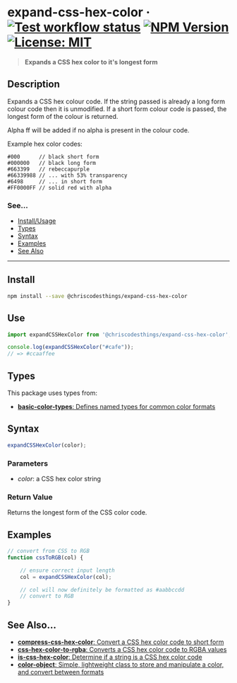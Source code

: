 # expand-css-hex-color &middot; [![Test workflow status](https://github.com/ChrisCodesThings/expand-css-hex-color/actions/workflows/test.yml/badge.svg)](../../actions/workflows/test.yml) [![NPM Version](https://img.shields.io/npm/v/@chriscodesthings/expand-css-hex-color)](https://www.npmjs.com/package/@chriscodesthings/expand-css-hex-color) [![License: MIT](https://img.shields.io/badge/License-MIT-blue.svg)](https://opensource.org/licenses/MIT)

> **Expands a CSS hex color to it's longest form**

## Description

Expands a CSS hex colour code. If the string passed is already a long form colour code then it is unmodified. If a short form colour code is passed, the longest form of the colour is returned.

Alpha ff will be added if no alpha is present in the colour code. 

Example hex color codes:
```
#000      // black short form
#000000   // black long form
#663399   // rebeccapurple
#66339988 // ... with 53% transparency
#6498     // ... in short form
#FF0000FF // solid red with alpha
```

### See...
- [Install/Usage](#install "Install and Usage")
- [Types](#types "Types")
- [Syntax](#syntax "Syntax")
- [Examples](#examples "Examples")
- [See Also](#see-also "See Also")

---

## Install

```sh
npm install --save @chriscodesthings/expand-css-hex-color
```

## Use

```js
import expandCSSHexColor from '@chriscodesthings/expand-css-hex-color';

console.log(expandCSSHexColor("#cafe"));
// => #ccaaffee
```

## Types

This package uses types from:
- [**basic-color-types**: Defines named types for common color formats](https://github.com/ChrisCodesThings/basic-color-types "Defines named types for common color formats")

## Syntax

```js
expandCSSHexColor(color);
```

### Parameters

- *color*: a CSS hex color string

### Return Value

Returns the longest form of the CSS color code.

## Examples

```js
// convert from CSS to RGB
function cssToRGB(col) {

    // ensure correct input length
    col = expandCSSHexColor(col);

    // col will now definitely be formatted as #aabbccdd
    // convert to RGB
}
```

## See Also...

- [**compress-css-hex-color**: Convert a CSS hex color code to short form](https://github.com/ChrisCodesThings/compress-css-hex-color "Convert a CSS hex color code to short form")
- [**css-hex-color-to-rgba**: Converts a CSS hex color code to RGBA values](https://github.com/ChrisCodesThings/css-hex-color-to-rgba "Converts a CSS hex color code to RGBA values")
- [**is-css-hex-color**: Determine if a string is a CSS hex color code](https://github.com/ChrisCodesThings/is-css-hex-color "Determine if a string is a CSS hex color code")
- [**color-object**: Simple, lightweight class to store and manipulate a color, and convert between formats](https://github.com/ChrisCodesThings/color-object "Simple, lightweight class to store and manipulate a color, and convert between formats")
